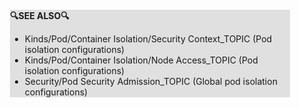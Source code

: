 <div style="margin:2em; background-color: #e0e0e0;">

<strong>🔍SEE ALSO🔍</strong>

 * Kinds/Pod/Container Isolation/Security Context_TOPIC (Pod isolation configurations)
 * Kinds/Pod/Container Isolation/Node Access_TOPIC (Pod isolation configurations)
 * Security/Pod Security Admission_TOPIC (Global pod isolation configurations)

</div>

